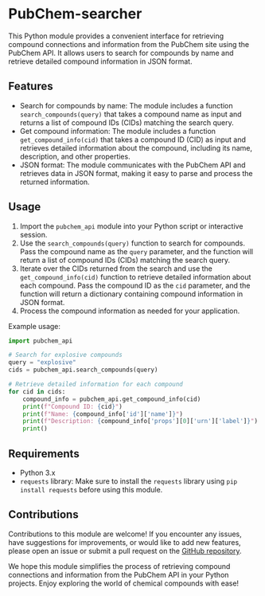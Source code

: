 # PubChem-searcher

This Python module provides a convenient interface for retrieving compound connections and information from the PubChem site using the PubChem API. It allows users to search for compounds by name and retrieve detailed compound information in JSON format.

## Features

- Search for compounds by name: The module includes a function `search_compounds(query)` that takes a compound name as input and returns a list of compound IDs (CIDs) matching the search query.
- Get compound information: The module includes a function `get_compound_info(cid)` that takes a compound ID (CID) as input and retrieves detailed information about the compound, including its name, description, and other properties.
- JSON format: The module communicates with the PubChem API and retrieves data in JSON format, making it easy to parse and process the returned information.

## Usage

1. Import the `pubchem_api` module into your Python script or interactive session.
2. Use the `search_compounds(query)` function to search for compounds. Pass the compound name as the `query` parameter, and the function will return a list of compound IDs (CIDs) matching the search query.
3. Iterate over the CIDs returned from the search and use the `get_compound_info(cid)` function to retrieve detailed information about each compound. Pass the compound ID as the `cid` parameter, and the function will return a dictionary containing compound information in JSON format.
4. Process the compound information as needed for your application.

Example usage:

```python
import pubchem_api

# Search for explosive compounds
query = "explosive"
cids = pubchem_api.search_compounds(query)

# Retrieve detailed information for each compound
for cid in cids:
    compound_info = pubchem_api.get_compound_info(cid)
    print(f"Compound ID: {cid}")
    print(f"Name: {compound_info['id']['name']}")
    print(f"Description: {compound_info['props'][0]['urn']['label']}")
    print()
```

## Requirements

- Python 3.x
- `requests` library: Make sure to install the `requests` library using `pip install requests` before using this module.

## Contributions

Contributions to this module are welcome! If you encounter any issues, have suggestions for improvements, or would like to add new features, please open an issue or submit a pull request on the [GitHub repository](https://github.com/Aganow/PubChem-searcher).

We hope this module simplifies the process of retrieving compound connections and information from the PubChem API in your Python projects. Enjoy exploring the world of chemical compounds with ease!
